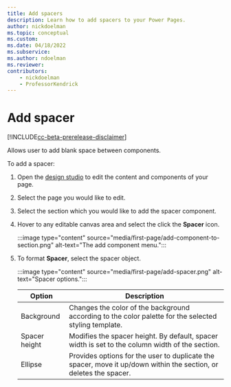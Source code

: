```yaml
---
title: Add spacers
description: Learn how to add spacers to your Power Pages.
author: nickdoelman
ms.topic: conceptual
ms.custom: 
ms.date: 04/18/2022
ms.subservice:
ms.author: ndoelman 
ms.reviewer: 
contributors:
    - nickdoelman
    - ProfessorKendrick
---
```


# Add spacer

[!INCLUDE[cc-beta-prerelease-disclaimer](../includes/cc-beta-prerelease-disclaimer.md)]

Allows user to add blank space between components.

To add a spacer:

1. Open the [design studio](use-design-studio.md) to edit the content and components of your page.

1. Select the page you would like to edit.

1. Select the section which you would like to add the spacer component.

1. Hover to any editable canvas area and select the click the **Spacer** icon.

    :::image type="content" source="media/first-page/add-component-to-section.png" alt-text="The add component menu.":::

1. To format **Spacer**, select the spacer object.

    :::image type="content" source="media/first-page/add-spacer.png" alt-text="Spacer options.":::

    | Option | Description |
    | ----------- | ----------- |
    | Background | Changes the color of the background according to the color palette for the selected styling template. |
    | Spacer height | Modifies the spacer height.  By default, spacer width is set to the column width of the section. |
    | Ellipse | Provides options for the user to duplicate the spacer, move it up/down within the section, or deletes the spacer. |

